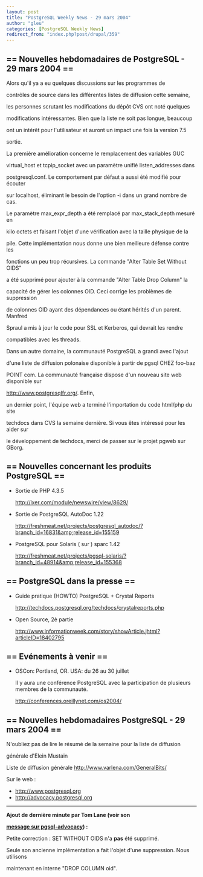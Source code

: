 ```yaml
---
layout: post
title: "PostgreSQL Weekly News - 29 mars 2004"
author: "gleu"
categories: [PostgreSQL Weekly News]
redirect_from: "index.php?post/drupal/359"
---
```



<h2>== Nouvelles hebdomadaires de PostgreSQL - 29 mars 2004 ==</h2>

<p>Alors qu'il ya a eu quelques discussions sur les programmes de

contrôles de source dans les différentes listes de diffusion cette semaine,

les personnes scrutant les modifications du dépôt CVS ont noté quelques

modifications intéressantes. Bien que la liste ne soit pas longue, beaucoup

ont un intérêt pour l'utilisateur et auront un impact une fois la version 7.5

sortie.<!--break-->

</p>

<p>La première amélioration concerne le remplacement des variables GUC

virtual_host et tcpip_socket avec un paramètre unifié listen_addresses dans

postgresql.conf. Le comportement par défaut a aussi été modifié pour écouter

sur localhost, éliminant le besoin de l'option -i dans un grand nombre de cas.

Le paramètre max_expr_depth a été remplacé par max_stack_depth mesuré en

kilo octets et faisant l'objet d'une vérification avec la taille physique de la

pile. Cette implémentation nous donne une bien meilleure défense contre les

fonctions un peu trop récursives. La commande "Alter Table Set Without OIDS"

a été supprimé pour ajouter à la commande "Alter Table Drop Column" la

capacité de gérer les colonnes OID. Ceci corrige les problèmes de suppression

de colonnes OID ayant des dépendances ou étant hérités d'un parent. Manfred

Spraul a mis à jour le code pour SSL et Kerberos, qui devrait les rendre

compatibles avec les threads.</p>

<p>Dans un autre domaine, la communauté PostgreSQL a grandi avec l'ajout

d'une liste de diffusion polonaise disponible à partir de pgsql CHEZ foo-baz

POINT com. La communauté française dispose d'un nouveau site web disponible sur

<a href="http://www.postgresqlfr.org/">http://www.postgresqlfr.org/</a>. Enfin,

un dernier point, l'équipe web a terminé l'importation du code html/php du site

techdocs dans CVS la semaine dernière. Si vous êtes intéressé pour les aider sur

le développement de techdocs, merci de passer sur le projet pgweb sur GBorg.</p>

<!--more-->


<h2>== Nouvelles concernant les produits PostgreSQL ==</h2>

<ul>

<li>Sortie de PHP 4.3.5<br />

<a href="http://lxer.com/module/newswire/view/8629/">http://lxer.com/module/newswire/view/8629/</a></li>

<li>Sortie de PostgreSQL AutoDoc 1.22<br />

<a href="http://freshmeat.net/projects/postgresql_autodoc/?branch_id=16831&amp;release_id=155159">http://freshmeat.net/projects/postgresql_autodoc/?branch_id=16831&amp;release_id=155159</a></li>

<li>PostgreSQL pour Solaris ( sur ) sparc 1.42<br />

<a href="http://freshmeat.net/projects/pgsql-solaris/?branch_id=48914&amp;release_id=155368">http://freshmeat.net/projects/pgsql-solaris/?branch_id=48914&amp;release_id=155368</a></li>

</ul>

<h2>== PostgreSQL dans la presse ==</h2>

<ul>

<li>Guide pratique (HOWTO) PostgreSQL + Crystal Reports<br />

<a href="http://techdocs.postgresql.org/techdocs/crystalreports.php">http://techdocs.postgresql.org/techdocs/crystalreports.php</a></li>

<li>Open Source, 2è partie<br />

<a href="http://www.informationweek.com/story/showArticle.jhtml?articleID=18402795">http://www.informationweek.com/story/showArticle.jhtml?articleID=18402795</a></li>

</ul>

<h2>== Evénements à venir ==</h2>

<ul>

<li>OSCon: Portland, OR. USA: du 26 au 30 juillet<br />

Il y aura une conférence PostgreSQL avec la participation de plusieurs membres de la communauté.<br />

<a href="http://conferences.oreillynet.com/os2004/">http://conferences.oreillynet.com/os2004/</a></li>

</ul>

<h2>== Nouvelles hebdomadaires PostgreSQL - 29 mars 2004 ==</h2>

<p>N'oubliez pas de lire le résumé de la semaine pour la liste de diffusion

générale d'Elein Mustain</p>

<p>Liste de diffusion générale <a href="http://www.varlena.com/GeneralBits/">http://www.varlena.com/GeneralBits/</a>

</p>

<p>Sur le web :

</p>

<ul>

<li><a href="http://www.postgresql.org">http://www.postgresql.org</a></li>

<li><a href="http://advocacy.postgresql.org">http://advocacy.postgresql.org</a></li>

</ul>

<hr />

<p><strong>Ajout de dernière minute par Tom Lane (voir son

<a href="http://archives.postgresql.org/pgsql-announce/2004-03/msg00009.php">message sur pgsql-advocacy</a>)&nbsp;:</strong><br />

Petite correction&nbsp;: SET WITHOUT OIDS n'a <strong>pas</strong> été supprimé.

Seule son ancienne implémentation a fait l'objet d'une suppression. Nous utilisons

maintenant en interne "DROP COLUMN oid".</p>